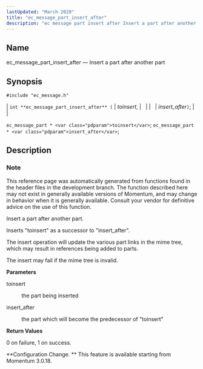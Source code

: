 ```yaml
---
lastUpdated: "March 2020"
title: "ec_message_part_insert_after"
description: "ec message part insert after Insert a part after another part int ec message part insert after toinsert insert after ec message part toinsert ec message part insert after This reference page was automatically generated from functions found in the header files in the development branch The function described here..."
---
```


<a name="apis.ec_message_part_insert_after"></a> 
## Name

ec_message_part_insert_after — Insert a part after another part

## Synopsis

`#include "ec_message.h"`

| `int **ec_message_part_insert_after** (` | <var class="pdparam">toinsert</var>, |   |
|   | <var class="pdparam">insert_after</var>`)`; |   |

`ec_message_part * <var class="pdparam">toinsert</var>`;
`ec_message_part * <var class="pdparam">insert_after</var>`;<a name="idp56421296"></a> 
## Description

### Note

This reference page was automatically generated from functions found in the header files in the development branch. The function described here may not exist in generally available versions of Momentum, and may change in behavior when it is generally available. Consult your vendor for definitive advice on the use of this function.

Insert a part after another part.

Inserts "toinsert" as a successor to "insert_after".

The insert operation will update the various part links in the mime tree, which may result in references being added to parts.

The insert may fail if the mime tree is invalid.

**<a name="idp56425728"></a> Parameters**

<dl class="variablelist">

<dt>toinsert</dt>

<dd>

the part being inserted

</dd>

<dt>insert_after</dt>

<dd>

the part which will become the predecessor of "toinsert"

</dd>

</dl>

**<a name="idp56430352"></a> Return Values**

0 on failure, 1 on success.

**Configuration Change. ** This feature is available starting from Momentum 3.0.18.